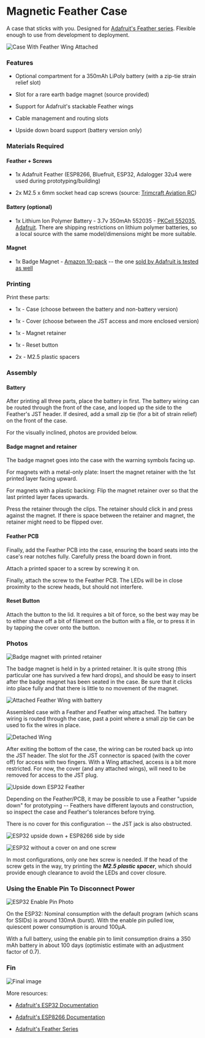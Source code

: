 # Magnetic Feather Case

A case that sticks with you. Designed for [Adafruit's Feather series](https://learn.adafruit.com/adafruit-feather/overview). 
Flexible enough to use from development to deployment.

![Case With Feather Wing Attached](png/blue-covered-powered.png)

### Features

* Optional compartment for a 350mAh LiPoly battery (with a zip-tie strain relief slot)

* Slot for a rare earth badge magnet (source provided)

* Support for Adafruit's stackable Feather wings

* Cable management and routing slots

* Upside down board support (battery version only)

### Materials Required

#### Feather + Screws

* 1x Adafruit Feather (ESP8266, Bluefruit, ESP32, Adalogger 32u4 were used during prototyping/building)

* 2x M2.5 x 6mm socket head cap screws (source: [Trimcraft Aviation RC](https://www.trimcraftaviationrc.com/index.php?route=product/product&product_id=182))

#### Battery (optional)

* 1x Lithium Ion Polymer Battery - 3.7v 350mAh 552035 - [PKCell 552035, Adafruit](https://www.adafruit.com/product/2750). There are shipping restrictions on lithium polymer batteries, so a local source with the same model/dimensions might be more suitable.

#### Magnet

* 1x Badge Magnet - [Amazon 10-pack](https://www.amazon.com/totalElement-Magnetic-Fastener-Adhesive-10-Pack/dp/B00EHK287M) -- the one [sold by Adafruit is tested as well](https://www.adafruit.com/product/1170)

### Printing

Print these parts:

* 1x - Case (choose between the battery and non-battery version)

* 1x - Cover (choose between the JST access and more enclosed version)

* 1x - Magnet retainer

* 1x - Reset button

* 2x - M2.5 plastic spacers

### Assembly

#### Battery

After printing all three parts, place the battery in first. The battery wiring can be routed through the front of the case, and looped up the side to the Feather's JST header. If desired, add a small zip tie (for a bit of strain relief) on the front of the case.

For the visually inclined, photos are provided below.

#### Badge magnet and retainer

The badge magnet goes into the case with the warning symbols facing up. 

For magnets with a metal-only plate: Insert the magnet retainer with the 1st printed layer facing upward. 

For magnets with a plastic backing: Flip the magnet retainer over so that the last printed layer faces upwards.

Press the retainer through the clips. The retainer should click in and press against the magnet. If there is space between the retainer and magnet, the retainer might need to be flipped over.

#### Feather PCB

Finally, add the Feather PCB into the case, ensuring the board seats into the case's rear notches fully. Carefully press the board down in front. 

Attach a printed spacer to a screw by screwing it on.

Finally, attach the screw to the Feather PCB. The LEDs will be in close proximity to the screw heads, but should not interfere.

#### Reset Button

Attach the button to the lid. It requires a bit of force, so the best way may be to either shave off a bit of filament on the button with a file, or to press it in by tapping the cover onto the button.

### Photos

![Badge magnet with printed retainer](png/badge_magnet_retainer.png)

The badge magnet is held in by a printed retainer. It is quite strong (this particular one has survived a few hard drops), and should be easy to insert after the badge magnet has been seated in the case. Be sure that it clicks into place fully and that there is little to no movement of the magnet.

![Attached Feather Wing with battery](png/blue-covered-battery-attached-wing.png)

Assembled case with a Feather and Feather wing attached. The battery wiring is routed through the case, past a point where a small zip tie can be used to fix the wires in place.

![Detached Wing](png/blue-covered-detached-wing.png)

After exiting the bottom of the case, the wiring can be routed back up into the JST header. The slot for the JST connector is spaced (with the cover off) for access with two fingers. With a Wing attached, access is a bit more restricted. For now, the cover (and any attached wings), will need to be removed for access to the JST plug.

![Upside down ESP32 Feather](png/covered.png)

Depending on the Feather/PCB, it may be possible to use a Feather "upside down" for prototyping -- Feathers have different layouts and construction, so inspect the case and Feather's tolerances before trying.

There is no cover for this configuration -- the JST jack is also obstructed.

![ESP32 upside down + ESP8266 side by side](png/esp32_esp8266.png)

![ESP32 without a cover on and one screw](png/esp32-solo.png)

In most configurations, only one hex screw is needed. If the head of the screw gets in the way, try printing the ***M2.5 plastic spacer***, which should provide enough clearance to avoid the LEDs and cover closure.

### Using the Enable Pin To Disconnect Power

![ESP32 Enable Pin Photo](png/esp32-enable-pin.png)

On the ESP32: Nominal consumption with the default program (which scans for SSIDs) is around 130mA (burst). With the enable pin pulled low, quiescent power consumption is around 100μA.

With a full battery, using the enable pin to limit consumption drains a 350 mAh battery in about 100 days (optimistic estimate with an adjustment factor of 0.7).

### Fin

![Final image](png/esp32-magnetic-personality-2.png)

More resources:

* [Adafruit's ESP32 Documentation](https://learn.adafruit.com/adafruit-huzzah32-esp32-feather/overview)

* [Adafruit's ESP8266 Documentation](https://learn.adafruit.com/adafruit-feather-huzzah-esp8266/)

* [Adafruit's Feather Series](https://www.adafruit.com/feather/)
